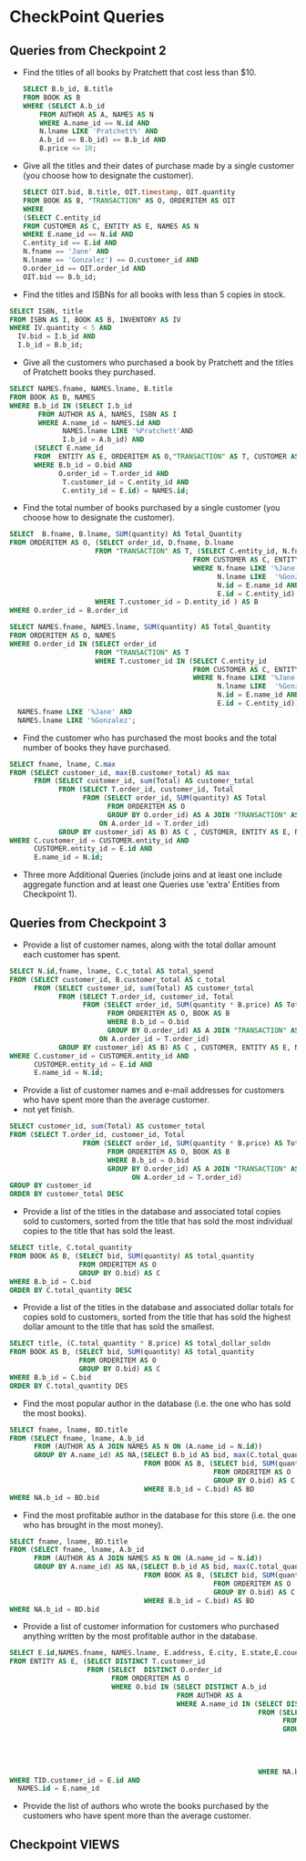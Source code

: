 # CheckPoint Queries

## Queries from Checkpoint 2

- Find the titles of all books by Pratchett that cost less than $10.

  ```sql
  SELECT B.b_id, B.title
  FROM BOOK AS B
  WHERE (SELECT A.b_id
      FROM AUTHOR AS A, NAMES AS N
      WHERE A.name_id == N.id AND
      N.lname LIKE 'Pratchett%' AND
      A.b_id == B.b_id) == B.b_id AND
      B.price <= 10;
  ```

- Give all the titles and their dates of purchase made by a single customer (you choose how to designate the customer).

  ```sql
  SELECT OIT.bid, B.title, OIT.timestamp, OIT.quantity
  FROM BOOK AS B, "TRANSACTION" AS O, ORDERITEM AS OIT
  WHERE
  (SELECT C.entity_id
  FROM CUSTOMER AS C, ENTITY AS E, NAMES AS N
  WHERE E.name_id == N.id AND
  C.entity_id == E.id AND
  N.fname == 'Jane' AND
  N.lname == 'Gonzalez') == O.customer_id AND
  O.order_id == OIT.order_id AND
  OIT.bid == B.b_id;
  ```

- Find the titles and ISBNs for all books with less than 5 copies in stock.
```SQL
SELECT ISBN, title
FROM ISBN AS I, BOOK AS B, INVENTORY AS IV
WHERE IV.quantity < 5 AND
  IV.bid = I.b_id AND
  I.b_id = B.b_id;
```
- Give all the customers who purchased a book by Pratchett and the titles of Pratchett books they purchased.
```SQL
SELECT NAMES.fname, NAMES.lname, B.title
FROM BOOK AS B, NAMES
WHERE B.b_id IN (SELECT I.b_id
       FROM AUTHOR AS A, NAMES, ISBN AS I
       WHERE A.name_id = NAMES.id AND
             NAMES.lname LIKE '%Pratchett'AND
             I.b_id = A.b_id) AND
      (SELECT E.name_id
      FROM  ENTITY AS E, ORDERITEM AS O,"TRANSACTION" AS T, CUSTOMER AS C
      WHERE B.b_id = O.bid AND
            O.order_id = T.order_id AND
             T.customer_id = C.entity_id AND
             C.entity_id = E.id) = NAMES.id;
```
- Find the total number of books purchased by a single customer (you choose how to designate the customer).
```SQL
SELECT  B.fname, B.lname, SUM(quantity) AS Total_Quantity
FROM ORDERITEM AS O, (SELECT order_id, D.fname, D.lname
                     FROM "TRANSACTION" AS T, (SELECT C.entity_id, N.fname, N.lname
                                             FROM CUSTOMER AS C, ENTITY AS E, NAMES AS N
                                             WHERE N.fname LIKE '%Jane' AND
                                                   N.lname LIKE  '%Gonzalez' AND
                                                   N.id = E.name_id AND
                                                   E.id = C.entity_id) AS D
                     WHERE T.customer_id = D.entity_id ) AS B
WHERE O.order_id = B.order_id
```
```SQL
SELECT NAMES.fname, NAMES.lname, SUM(quantity) AS Total_Quantity
FROM ORDERITEM AS O, NAMES
WHERE O.order_id IN (SELECT order_id
                     FROM "TRANSACTION" AS T
                     WHERE T.customer_id IN (SELECT C.entity_id
                                             FROM CUSTOMER AS C, ENTITY AS E, NAMES AS N
                                             WHERE N.fname LIKE '%Jane' AND
                                                   N.lname LIKE  '%Gonzalez' AND
                                                   N.id = E.name_id AND
                                                   E.id = C.entity_id)) AND
  NAMES.fname LIKE '%Jane' AND
  NAMES.lname LIKE '%Gonzalez';
```
- Find the customer who has purchased the most books and the total number of books they have purchased.
```SQL
SELECT fname, lname, C.max
FROM (SELECT customer_id, max(B.customer_total) AS max
      FROM (SELECT customer_id, sum(Total) AS customer_total
            FROM (SELECT T.order_id, customer_id, Total
                  FROM (SELECT order_id, SUM(quantity) AS Total
                        FROM ORDERITEM AS O
                        GROUP BY O.order_id) AS A JOIN "TRANSACTION" AS T
                      ON A.order_id = T.order_id)
            GROUP BY customer_id) AS B) AS C , CUSTOMER, ENTITY AS E, NAMES AS N
WHERE C.customer_id = CUSTOMER.entity_id AND
      CUSTOMER.entity_id = E.id AND
      E.name_id = N.id;
```
- Three more Additional Queries (include joins and at least one include aggregate function and at least one Queries use 'extra' Entities from Checkpoint 1).

## Queries from Checkpoint 3

- Provide a list of customer names, along with the total dollar amount each customer has spent.
```SQL
SELECT N.id,fname, lname, C.c_total AS total_spend
FROM (SELECT customer_id, B.customer_total AS c_total
      FROM (SELECT customer_id, sum(Total) AS customer_total
            FROM (SELECT T.order_id, customer_id, Total
                  FROM (SELECT order_id, SUM(quantity * B.price) AS Total
                        FROM ORDERITEM AS O, BOOK AS B
                        WHERE B.b_id = O.bid
                        GROUP BY O.order_id) AS A JOIN "TRANSACTION" AS T
                      ON A.order_id = T.order_id)
            GROUP BY customer_id) AS B) AS C , CUSTOMER, ENTITY AS E, NAMES AS N
WHERE C.customer_id = CUSTOMER.entity_id AND
      CUSTOMER.entity_id = E.id AND
      E.name_id = N.id;
```
- Provide a list of customer names and e-mail addresses for customers who have spent more than the average customer.
- not yet finish.
```SQL
SELECT customer_id, sum(Total) AS customer_total
FROM (SELECT T.order_id, customer_id, Total
                  FROM (SELECT order_id, SUM(quantity * B.price) AS Total
                        FROM ORDERITEM AS O, BOOK AS B
                        WHERE B.b_id = O.bid
                        GROUP BY O.order_id) AS A JOIN "TRANSACTION" AS T
                              ON A.order_id = T.order_id)
GROUP BY customer_id
ORDER BY customer_total DESC
```
- Provide a list of the titles in the database and associated total copies sold to customers, sorted from the title that has sold the most individual copies to the title that has sold the least.
```SQL
SELECT title, C.total_quantity
FROM BOOK AS B, (SELECT bid, SUM(quantity) AS total_quantity
                 FROM ORDERITEM AS O
                 GROUP BY O.bid) AS C
WHERE B.b_id = C.bid
ORDER BY C.total_quantity DESC
```
- Provide a list of the titles in the database and associated dollar totals for copies sold to customers, sorted from the title that has sold the highest dollar amount to the title that has sold the smallest.
```SQL
SELECT title, (C.total_quantity * B.price) AS total_dollar_soldn
FROM BOOK AS B, (SELECT bid, SUM(quantity) AS total_quantity
                 FROM ORDERITEM AS O
                 GROUP BY O.bid) AS C
WHERE B.b_id = C.bid
ORDER BY C.total_quantity DES
```
- Find the most popular author in the database (i.e. the one who has sold the most books).
```SQL
SELECT fname, lname, BD.title
FROM (SELECT fname, lname, A.b_id
      FROM (AUTHOR AS A JOIN NAMES AS N ON (A.name_id = N.id))
      GROUP BY A.name_id) AS NA,(SELECT B.b_id AS bid, max(C.total_quantity), B.title
                                 FROM BOOK AS B, (SELECT bid, SUM(quantity) AS total_quantity
                                                  FROM ORDERITEM AS O
                                                  GROUP BY O.bid) AS C
                                 WHERE B.b_id = C.bid) AS BD
WHERE NA.b_id = BD.bid
```
- Find the most profitable author in the database for this store (i.e. the one who has brought in the most money).
```SQL
SELECT fname, lname, BD.title
FROM (SELECT fname, lname, A.b_id
      FROM (AUTHOR AS A JOIN NAMES AS N ON (A.name_id = N.id))
      GROUP BY A.name_id) AS NA,(SELECT B.b_id AS bid, max(C.total_quantity * B.price), B.title
                                 FROM BOOK AS B, (SELECT bid, SUM(quantity) AS total_quantity
                                                  FROM ORDERITEM AS O
                                                  GROUP BY O.bid) AS C
                                 WHERE B.b_id = C.bid) AS BD
WHERE NA.b_id = BD.bid
```
- Provide a list of customer information for customers who purchased anything written by the most profitable author in the database.
```SQL
SELECT E.id,NAMES.fname, NAMES.lname, E.address, E.city, E.state,E.country, E.email, E.phone, E.postalcode
FROM ENTITY AS E, (SELECT DISTINCT T.customer_id
                   FROM (SELECT  DISTINCT O.order_id
                         FROM ORDERITEM AS O
                         WHERE O.bid IN (SELECT DISTINCT A.b_id
                                         FROM AUTHOR AS A
                                         WHERE A.name_id IN (SELECT DISTINCT NA.name_id
                                                             FROM (SELECT A.name_id, A.b_id
                                                                   FROM (AUTHOR AS A JOIN NAMES AS N ON (A.name_id = N.id))
                                                                   GROUP BY A.name_id) AS NA,(SELECT B.b_id AS bid, max(C.total_quantity * B.price), B.title
                                                                                              FROM BOOK AS B, (SELECT bid, SUM(quantity) AS total_quantity
                                                                                                               FROM ORDERITEM AS O
                                                                                                               GROUP BY O.bid) AS C
                                                                                              WHERE B.b_id = C.bid) AS BD
                                                             WHERE NA.b_id = BD.bid))) AS OID JOIN "TRANSACTION" AS T ON (OID.order_id = T.order_id)) AS TID, NAMES
WHERE TID.customer_id = E.id AND
  NAMES.id = E.name_id
```
- Provide the list of authors who wrote the books purchased by the customers who have spent more than the average customer.

## Checkpoint VIEWS
